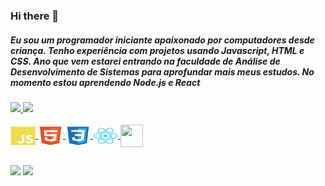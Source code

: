 ### Hi there 👋
<h5>Eu sou um programador iniciante apaixonado por computadores desde criança. Tenho experiência com projetos usando Javascript, HTML e CSS. Ano que vem estarei entrando na faculdade de Análise de Desenvolvimento de Sistemas para aprofundar mais meus estudos. No momento estou aprendendo Node.js e React</h5>

<a href="https://github.com/isaaacwillian">
  <img height="160em" src="https://github-readme-stats.vercel.app/api?username=isaaacwillian&show_icons=true&theme=dark&include_all_commits=true&count_private=true"/>
  <img height="160em" src="https://github-readme-stats.vercel.app/api/top-langs/?username=isaaacwillian&layout=compact&langs_count=7&theme=dark"/>
</div>
<div style="display: inline_block"><br>
  <img align="center" alt="Isaac-Js" height="30" width="40" src="https://raw.githubusercontent.com/devicons/devicon/master/icons/javascript/javascript-plain.svg">
  <img align="center" alt="Isaac-HTML" height="30" width="40" src="https://raw.githubusercontent.com/devicons/devicon/master/icons/html5/html5-original.svg">
  <img align="center" alt="Isaac-CSS" height="30" width="40" src="https://raw.githubusercontent.com/devicons/devicon/master/icons/css3/css3-original.svg">
  <img align="center" alt="Isaac-React" height="30" width="40" src="https://raw.githubusercontent.com/devicons/devicon/master/icons/react/react-original.svg">
  <img align="center" alt"Isaac-Node.js" height="36" width="36" src="https://img.icons8.com/fluency/240/000000/node-js.png"/>
</div>
</div>
  
  ##
 
<div> 
<div>
   <a href = "mailto:isaaacwillian@gmail.com"><img src="https://img.shields.io/badge/-Gmail-%23333?style=for-the-badge&logo=gmail&logoColor=white" target="_blank"></a>
  <a href="https://www.linkedin.com/" target="_blank"><img src="https://img.shields.io/badge/-LinkedIn-%230077B5?style=for-the-badge&logo=linkedin&logoColor=white" target="_blank"></a>
</div>
